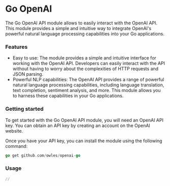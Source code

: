 # Go OpenAI

The Go OpenAI API module allows to easily interact with the OpenAI API. This module provides a simple and intuitive way to integrate OpenAI's powerful natural language processing capabilities into your Go applications.

### Features
- Easy to use: The module provides a simple and intuitive interface for working with the OpenAI API. Developers can easily interact with the API without having to worry about the complexities of HTTP requests and JSON parsing.
- Powerful NLP capabilities: The OpenAI API provides a range of powerful natural language processing capabilities, including language translation, text completion, sentiment analysis, and more. This module allows you to harness these capabilities in your Go applications.

### Getting started

To get started with the Go OpenAI API module, you will need an OpenAI API key. You can obtain an API key by creating an account on the OpenAI website.

Once you have your API key, you can install the module using the following command:

```go
go get github.com/owles/openai-go
```

### Usage

```go
// 
```